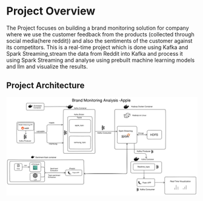 # Project Overview

The Project focuses on building a brand monitoring solution for company where we use the customer feedback from the products  (collected through social media(here reddit)) and also the sentiments of the customer against its competitors. This is a real-time project which is done using Kafka and Spark Streaming,stream the data from Reddit into Kafka and process it using Spark Streaming and analyse using prebuilt machine learning models and llm and visualize the results.

## Project Architecture

![Architecture Diagram](/assets/bda%20architecture%20sample.png)
